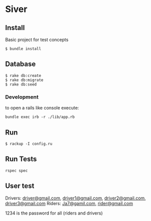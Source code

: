 # Siver 

## Install

Basic project for test concepts

```
$ bundle install
```

## Database

```
$ rake db:create 
$ rake db:migrate
$ rake db:seed 
```


### Development
to open a rails like console execute:

```
bundle exec irb -r ./lib/app.rb
```

## Run  

```
$ rackup -I config.ru
```

## Run Tests

```
rspec spec
```

## User test
Drivers: driver@gmail.com, driver1@gmail.com, driver2@gmail.com, driver3@gmail.com
Riders: Ja7@gamil.com, rider@gmail.com

1234 is the password for all (riders and drivers)

